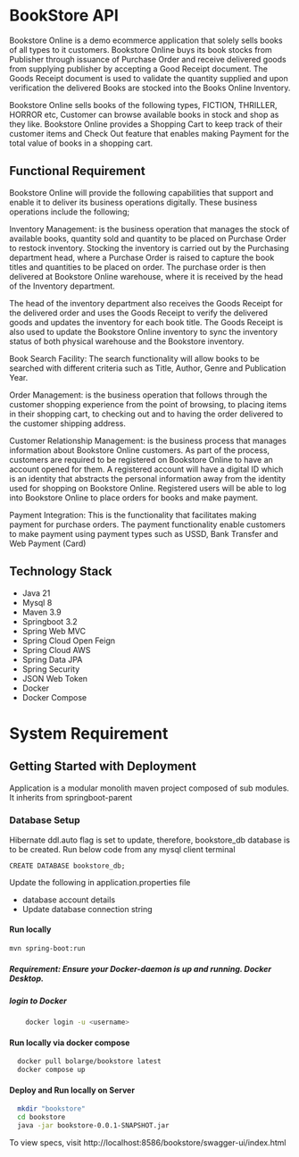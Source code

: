 # BookStore API 
Bookstore Online is a demo ecommerce application that solely sells books of all types to it customers. Bookstore Online
buys its book stocks from Publisher through issuance of Purchase Order and receive delivered goods from supplying publisher
by accepting a Good Receipt document. The Goods Receipt document is used to validate the quantity supplied and upon verification
the delivered Books are stocked into the Books Online Inventory.

Bookstore Online sells books of the following types, FICTION, THRILLER, HORROR etc, Customer can browse available books in
stock and shop as they like. Bookstore Online provides a Shopping Cart to keep track of their customer items and Check Out feature
that enables making Payment for the total value of books in a shopping cart.

## Functional Requirement
Bookstore Online will provide the following capabilities that support and enable it to deliver its business operations digitally. These business operations include the following;

Inventory  Management:  is the business operation that manages the stock of available books, quantity sold and quantity to be placed on Purchase Order to restock inventory. Stocking the inventory is carried out by the Purchasing department head, where a Purchase Order is raised to capture the book titles and quantities to be placed on order. The purchase order is then delivered at Bookstore Online warehouse, where it is received by the head of the Inventory department.

The head of the inventory department also receives the Goods Receipt for the delivered order and uses the Goods Receipt to verify the delivered goods and updates the inventory for each book title. The Goods Receipt is also used to update the Bookstore Online inventory to sync the inventory status of both physical warehouse and the Bookstore inventory.

Book Search Facility:  The search functionality will allow books to be searched with different criteria such as Title, Author, Genre and Publication Year.

Order Management: is the business operation that follows through the customer shopping experience from the point of browsing, to placing items in their shopping cart, to checking out and to having the order delivered to the customer shipping address.

Customer Relationship Management: is the business process that manages information about Bookstore Online customers. As part of the process, customers are required to be registered on Bookstore Online to have an account opened for them. A registered account will have a digital ID which is an identity that abstracts the personal information away from the identity used for shopping on Bookstore Online. Registered users will be able to log into Bookstore Online to place orders for books and make payment.

Payment Integration: This is the functionality that facilitates making payment for purchase orders. The payment functionality enable customers to make payment using payment types such as USSD, Bank Transfer and Web Payment (Card)

## Technology Stack
* Java 21
* Mysql 8
* Maven 3.9
* Springboot 3.2
* Spring Web MVC
* Spring Cloud Open Feign
* Spring Cloud AWS
* Spring Data JPA
* Spring Security
* JSON Web Token
* Docker
* Docker Compose

# System Requirement

## Getting Started with Deployment
Application is a modular monolith maven project composed of sub modules. It inherits from springboot-parent 

### Database Setup
Hibernate ddl.auto flag is set to update, therefore, bookstore_db database is to be created. Run below code
from any mysql client terminal
```properties
CREATE DATABASE bookstore_db;
```
Update the following in application.properties file
* database account details
* Update database connection string

#### Run locally
```bash
mvn spring-boot:run
```
##### Requirement: Ensure your Docker-daemon is up and running. Docker Desktop.
##### login to Docker
```bash
    docker login -u <username>
```
#### Run locally via docker compose
```bash
  docker pull bolarge/bookstore latest
  docker compose up
```
#### Deploy and Run locally on Server
```bash
  mkdir "bookstore"
  cd bookstore
  java -jar bookstore-0.0.1-SNAPSHOT.jar
```
To view specs, visit http://localhost:8586/bookstore/swagger-ui/index.html

